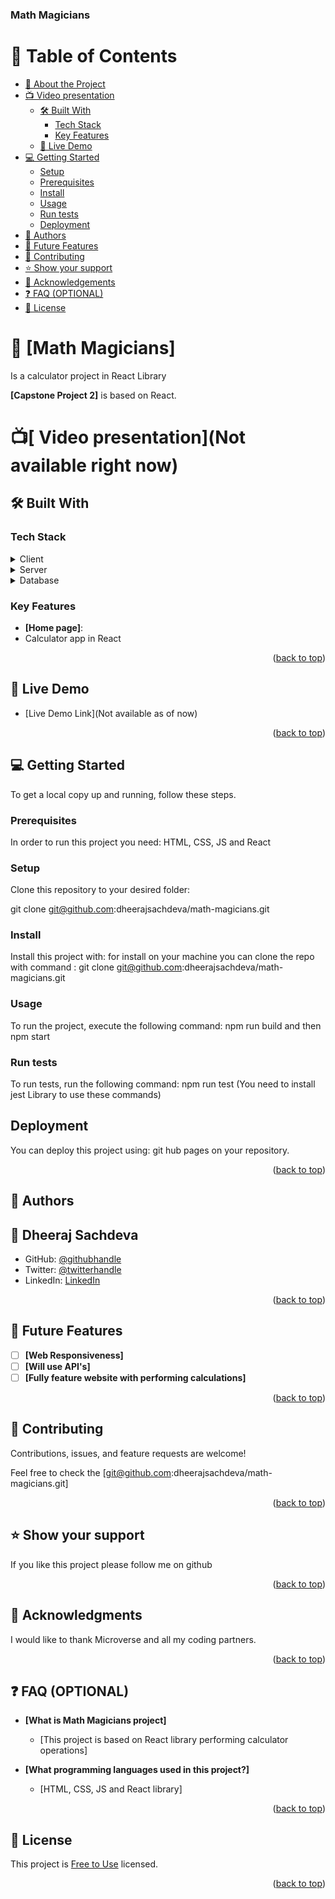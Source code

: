<a name="readme-top"></a>



  <h3><b>Math Magicians</b></h3>

</div>

# 📗 Table of Contents

- [📖 About the Project](#about-project)
- [📺 Video presentation](#Video-presentation)
  - [🛠 Built With](#built-with)
    - [Tech Stack](#tech-stack)
    - [Key Features](#key-features)
  - [🚀 Live Demo](#live-demo)
- [💻 Getting Started](#getting-started)
  - [Setup](#setup)
  - [Prerequisites](#prerequisites)
  - [Install](#install)
  - [Usage](#usage)
  - [Run tests](#run-tests)
  - [Deployment](#triangular_flag_on_post-deployment)
- [👥 Authors](#authors)
- [🔭 Future Features](#future-features)
- [🤝 Contributing](#contributing)
- [⭐️ Show your support](#support)
- [🙏 Acknowledgements](#acknowledgements)
- [❓ FAQ (OPTIONAL)](#faq)
- [📝 License](#license)

<!-- PROJECT DESCRIPTION -->

# 📖 [Math Magicians] <a name="about-project"></a>
Is a calculator project in React Library

**[Capstone Project 2]** is based on React.

# 📺[ Video presentation](Not available right now) <a name="Video-presentation"></a> 

## 🛠 Built With <a name="built-with"></a>

### Tech Stack <a name="tech-stack"></a>


<details>
  <summary>Client</summary>
  <ul>
    <li><a href=#>React</a></li>
  </ul>
</details>

<details>
  <summary>Server</summary>
  <ul>
    <li><a href=#>Local Server - Hosted on Github</a></li>
  </ul>
</details>

<details>
<summary>Database</summary>
  <ul>
    <li><a href=#>will used API's in upcoming feature</a></li>
  </ul>
</details>

<!-- Features -->

### Key Features <a name="key-features"></a>


- **[Home page]**:
 - Calculator app in React

<p align="right">(<a href="#readme-top">back to top</a>)</p>

<!-- LIVE DEMO -->

## 🚀 Live Demo <a name="live-demo"></a>

- [Live Demo Link](Not available as of now)

<p align="right">(<a href="#readme-top">back to top</a>)</p>

<!-- GETTING STARTED -->

## 💻 Getting Started <a name="getting-started"></a>

To get a local copy up and running, follow these steps.

### Prerequisites

In order to run this project you need: HTML, CSS, JS and React

### Setup

Clone this repository to your desired folder:

git clone git@github.com:dheerajsachdeva/math-magicians.git

### Install

Install this project with: for install on your machine you can clone the repo with command : git clone git@github.com:dheerajsachdeva/math-magicians.git

### Usage

To run the project, execute the following command: npm run build and then npm start

### Run tests

To run tests, run the following command: npm run test (You need to install jest Library to use these commands)

## Deployment

You can deploy this project using: git hub pages on your repository.

<p align="right">(<a href="#readme-top">back to top</a>)</p>

<!-- AUTHORS -->

## 👥 Authors <a name="DHEERAJ SACHDEVA"></a>
## 👥 Dheeraj Sachdeva <a name="DHEERAJ SACHDEVA"></a>


- GitHub: [@githubhandle](https://github.com/dheerajsachdeva)
- Twitter: [@twitterhandle](https://twitter.com/dheerajarya)
- LinkedIn: [LinkedIn](https://www.linkedin.com/in/dheeraj-sachdeva-502b2b8/)


<p align="right">(<a href="#readme-top">back to top</a>)</p>

<!-- FUTURE FEATURES -->

## 🔭 Future Features <a name="future-features"></a>

- [ ] **[Web Responsiveness]**
- [ ] **[Will use API's]**
- [ ] **[Fully feature website with performing calculations]**

<p align="right">(<a href="#readme-top">back to top</a>)</p>

<!-- CONTRIBUTING -->

## 🤝 Contributing <a name="contributing"></a>

Contributions, issues, and feature requests are welcome!

Feel free to check the [git@github.com:dheerajsachdeva/math-magicians.git]

<p align="right">(<a href="#readme-top">back to top</a>)</p>

<!-- SUPPORT -->

## ⭐️ Show your support <a name="support"></a>

If you like this project please follow me on github

<p align="right">(<a href="#readme-top">back to top</a>)</p>

<!-- ACKNOWLEDGEMENTS -->

## 🙏 Acknowledgments <a name="acknowledgements"></a>

I would like to thank Microverse and all my coding partners.

<p align="right">(<a href="#readme-top">back to top</a>)</p>

<!-- FAQ (optional) -->

## ❓ FAQ (OPTIONAL) <a name="faq"></a>

- **[What is Math Magicians project]**

  - [This project is based on React library performing calculator operations]

- **[What programming languages used in this project?]**

  - [HTML, CSS, JS and React library]

<p align="right">(<a href="#readme-top">back to top</a>)</p>

<!-- LICENSE -->

## 📝 License <a name="license"></a>

This project is [Free to Use](./LICENSE.md) licensed.

<p align="right">(<a href="#readme-top">back to top</a>)</p>
